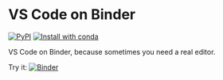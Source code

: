 # VS Code on Binder

[![PyPI](https://img.shields.io/pypi/v/jupyter-vscode-proxy)](https://pypi.org/project/jupyter-vscode-proxy/)
[![Install with conda](https://anaconda.org/conda-forge/jupyter-vscode-proxy/badges/installer/conda.svg)](https://github.com/conda-forge/jupyter-vscode-proxy-feedstock)

VS Code on Binder, because sometimes you need a real editor.

Try it: [![Binder](https://mybinder.org/badge_logo.svg)](https://mybinder.org/v2/gh/betatim/vscode-binder/master?urlpath=vscode)

